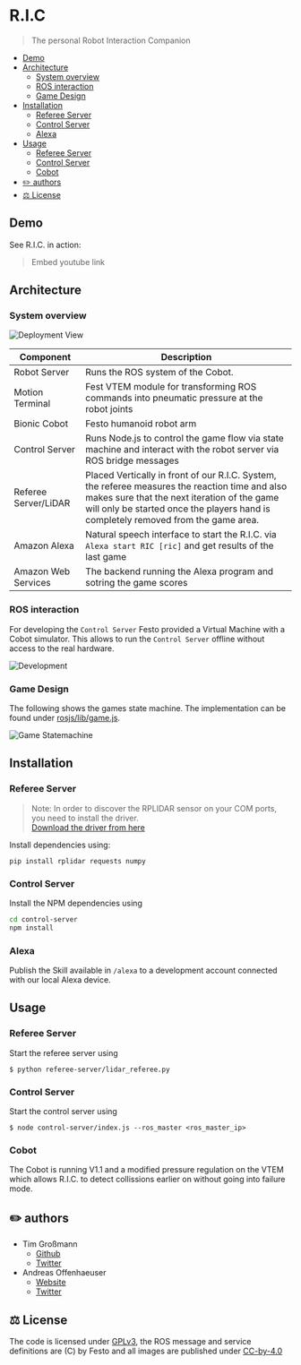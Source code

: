 # R.I.C

> The personal Robot Interaction Companion

<!-- TOC depthFrom:2 -->

- [Demo](#demo)
- [Architecture](#architecture)
  - [System overview](#system-overview)
  - [ROS interaction](#ros-interaction)
  - [Game Design](#game-design)
- [Installation](#installation)
  - [Referee Server](#referee-server)
  - [Control Server](#control-server)
  - [Alexa](#alexa)
- [Usage](#usage)
  - [Referee Server](#referee-server-1)
  - [Control Server](#control-server-1)
  - [Cobot](#cobot)
- [✏️ authors](#-authors)
- [⚖️ License](#-license)

<!-- /TOC -->

## Demo

See R.I.C. in action:

> Embed youtube link

## Architecture

### System overview

![Deployment View](http://www.plantuml.com/plantuml/proxy?cache=no&src=https://raw.github.com/anoff/ric/master/assets/deployment.iuml)

|Component|Description|
|----|---|
|Robot Server|Runs the ROS system of the Cobot.|
|Motion Terminal|Fest VTEM module for transforming ROS commands into pneumatic pressure at the robot joints|
|Bionic Cobot|Festo humanoid robot arm|
|Control Server|Runs Node.js to control the game flow via state machine and interact with the robot server via ROS bridge messages|
|Referee Server/LiDAR|Placed Vertically in front of our R.I.C. System, the referee measures the reaction time and also makes sure that the next iteration of the game will only be started once the players hand is completely removed from the game area.|
|Amazon Alexa|Natural speech interface to start the R.I.C. via `Alexa start RIC [ric]` and get results of the last game|
|Amazon Web Services|The backend running the Alexa program and sotring the game scores|

### ROS interaction

For developing the `Control Server` Festo provided a Virtual Machine with a Cobot simulator. This allows to run the `Control Server` offline without access to the real hardware.

![Development](http://www.plantuml.com/plantuml/proxy?cache=no&src=https://raw.github.com/anoff/ric/master/assets/system.iuml)

### Game Design

The following shows the games state machine. The implementation can be found under [rosjs/lib/game.js](rosjs/lib/game.js).

![Game Statemachine](http://www.plantuml.com/plantuml/proxy?cache=no&src=https://raw.github.com/anoff/ric/master/assets/statemachine.iuml)

## Installation

### Referee Server
> Note: In order to discover the RPLIDAR sensor on your COM ports, you need to install the driver.   
[Download the driver from here](https://www.silabs.com/products/development-tools/software/usb-to-uart-bridge-vcp-drivers)

Install dependencies using:

```
pip install rplidar requests numpy
```

### Control Server

Install the NPM dependencies using

```sh
cd control-server
npm install
```

### Alexa

Publish the Skill available in `/alexa` to a development account connected with our local Alexa device.

## Usage

### Referee Server

Start the referee server using

`$ python referee-server/lidar_referee.py`


### Control Server

Start the control server using

`$ node control-server/index.js --ros_master <ros_master_ip>`

### Cobot

The Cobot is running V1.1 and a modified pressure regulation on the VTEM which allows R.I.C. to detect collissions earlier on without going into failure mode.

## ✏️ authors

* Tim Großmann
  * [Github](http://github.com/timgrossmann)
  * [Twitter](https://twitter.com/timigrossmann)
* Andreas Offenhaeuser
  * [Website](http://anoff.io)
  * [Twitter](https://twitter.com/an0xff)

## ⚖️ License

The code is licensed under [GPLv3](LICENSE), the ROS message and service definitions are (C) by Festo and all images are published under [CC-by-4.0](http://creativecommons.org/licenses/by/4.0/)
